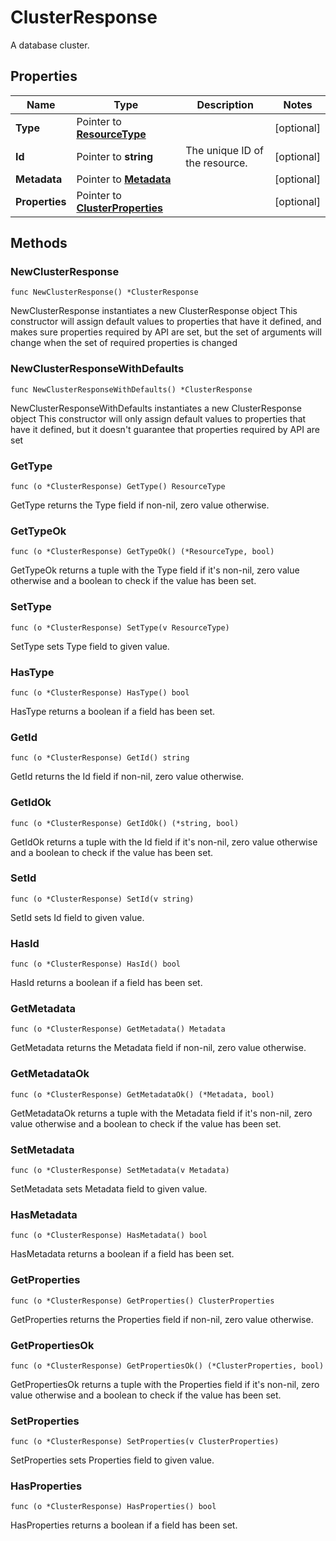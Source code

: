 # ClusterResponse

A database cluster.


## Properties

|Name | Type | Description | Notes|
|------------ | ------------- | ------------- | -------------|
|**Type** | Pointer to [**ResourceType**](ResourceType.md) |  | [optional] |
|**Id** | Pointer to **string** | The unique ID of the resource. | [optional] |
|**Metadata** | Pointer to [**Metadata**](Metadata.md) |  | [optional] |
|**Properties** | Pointer to [**ClusterProperties**](ClusterProperties.md) |  | [optional] |

## Methods

### NewClusterResponse

`func NewClusterResponse() *ClusterResponse`

NewClusterResponse instantiates a new ClusterResponse object
This constructor will assign default values to properties that have it defined,
and makes sure properties required by API are set, but the set of arguments
will change when the set of required properties is changed

### NewClusterResponseWithDefaults

`func NewClusterResponseWithDefaults() *ClusterResponse`

NewClusterResponseWithDefaults instantiates a new ClusterResponse object
This constructor will only assign default values to properties that have it defined,
but it doesn't guarantee that properties required by API are set

### GetType

`func (o *ClusterResponse) GetType() ResourceType`

GetType returns the Type field if non-nil, zero value otherwise.

### GetTypeOk

`func (o *ClusterResponse) GetTypeOk() (*ResourceType, bool)`

GetTypeOk returns a tuple with the Type field if it's non-nil, zero value otherwise
and a boolean to check if the value has been set.

### SetType

`func (o *ClusterResponse) SetType(v ResourceType)`

SetType sets Type field to given value.

### HasType

`func (o *ClusterResponse) HasType() bool`

HasType returns a boolean if a field has been set.

### GetId

`func (o *ClusterResponse) GetId() string`

GetId returns the Id field if non-nil, zero value otherwise.

### GetIdOk

`func (o *ClusterResponse) GetIdOk() (*string, bool)`

GetIdOk returns a tuple with the Id field if it's non-nil, zero value otherwise
and a boolean to check if the value has been set.

### SetId

`func (o *ClusterResponse) SetId(v string)`

SetId sets Id field to given value.

### HasId

`func (o *ClusterResponse) HasId() bool`

HasId returns a boolean if a field has been set.

### GetMetadata

`func (o *ClusterResponse) GetMetadata() Metadata`

GetMetadata returns the Metadata field if non-nil, zero value otherwise.

### GetMetadataOk

`func (o *ClusterResponse) GetMetadataOk() (*Metadata, bool)`

GetMetadataOk returns a tuple with the Metadata field if it's non-nil, zero value otherwise
and a boolean to check if the value has been set.

### SetMetadata

`func (o *ClusterResponse) SetMetadata(v Metadata)`

SetMetadata sets Metadata field to given value.

### HasMetadata

`func (o *ClusterResponse) HasMetadata() bool`

HasMetadata returns a boolean if a field has been set.

### GetProperties

`func (o *ClusterResponse) GetProperties() ClusterProperties`

GetProperties returns the Properties field if non-nil, zero value otherwise.

### GetPropertiesOk

`func (o *ClusterResponse) GetPropertiesOk() (*ClusterProperties, bool)`

GetPropertiesOk returns a tuple with the Properties field if it's non-nil, zero value otherwise
and a boolean to check if the value has been set.

### SetProperties

`func (o *ClusterResponse) SetProperties(v ClusterProperties)`

SetProperties sets Properties field to given value.

### HasProperties

`func (o *ClusterResponse) HasProperties() bool`

HasProperties returns a boolean if a field has been set.


